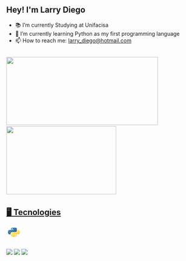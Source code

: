## Hey! I'm Larry Diego

- 📚 I’m currently Studying at Unifacisa
- 🌱 I’m currently learning Python as my first programming language
- 📫 How to reach me: larry_diego@hotmail.com

##

 <div>
  <a href="https://github.com/LarryDiego">
  <img height="180em" width="400em" src="https://github-readme-stats.vercel.app/api?username=LarryDiego&show_icons=true&theme=radical&include_all_commits=true&count_private=true"/>
  <img height="180em" width="290em" src="https://github-readme-stats.vercel.app/api/top-langs/?username=LarryDiego&layout=compact&langs_count=7&theme=radical"/>
</div>
 <h2>🖥️ Tecnologies</h2>
 
<div>
<!---<img align="center" alt="Felipe-Js" height="30" width="40" src="https://raw.githubusercontent.com/devicons/devicon/master/icons/javascript/javascript-plain.svg">-->
<!---<img align="center" alt="Felipe-HTML" height="30" width="40" src="https://raw.githubusercontent.com/devicons/devicon/master/icons/html5/html5-original.svg">-->
<!---<img align="center" alt="Felipe-CSS" height="30" width="40" src="https://raw.githubusercontent.com/devicons/devicon/master/icons/css3/css3-original.svg">-->
<!---<img align="center" alt="Felipe-React" height="30" width="40" src="https://cdn.jsdelivr.net/gh/devicons/devicon/icons/react/react-original.svg" />-->
<img align="center" alt="Felipe-Python" height="30" width="40" src="https://raw.githubusercontent.com/devicons/devicon/master/icons/python/python-original.svg">
<!---<img align="center" alt="Felipe-Java" height="30" width="40" src="https://cdn.jsdelivr.net/gh/devicons/devicon/icons/java/java-original.svg">-->
</div>
  
##
  
<div> 
  <a href="https://www.instagram.com/larry_diego/" target="_blank"><img src="https://img.shields.io/badge/Instagram-E4405F?style=for-the-badge&logo=instagram&logoColor=white" target="_blank"></a>
  <a href="https://www.linkedin.com/in/larry-diego-ferreira-de-oliveira-09a212236/" target="_blank"><img src="https://img.shields.io/badge/LinkedIn-0077B5?style=for-the-badge&logo=linkedin&logoColor=white" target="_blank"></a>
  <a href="https://api.whatsapp.com/send?phone=5583996723684" target="_blank"><img src="https://img.shields.io/badge/WhatsApp-25D366?style=for-the-badge&logo=whatsapp&logoColor=white" target="_blank"></a>

  
</div>
  


